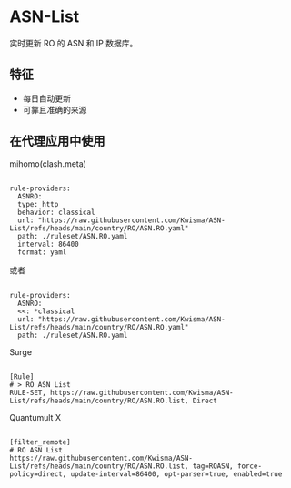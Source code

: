 
# ASN-List
    
实时更新 RO 的 ASN 和 IP 数据库。
    
## 特征
    
- 每日自动更新
- 可靠且准确的来源
    
## 在代理应用中使用
    
mihomo(clash.meta)
   
<pre><code class="language-javascript">
rule-providers:
  ASNRO:
  type: http
  behavior: classical
  url: "https://raw.githubusercontent.com/Kwisma/ASN-List/refs/heads/main/country/RO/ASN.RO.yaml"
  path: ./ruleset/ASN.RO.yaml
  interval: 86400
  format: yaml
</code></pre>

或者

<pre><code class="language-javascript">
rule-providers:
  ASNRO:
  <<: *classical
  url: "https://raw.githubusercontent.com/Kwisma/ASN-List/refs/heads/main/country/RO/ASN.RO.yaml"
  path: ./ruleset/ASN.RO.yaml
</code></pre>
    
Surge
    
<pre><code class="language-javascript">
[Rule]
# > RO ASN List
RULE-SET, https://raw.githubusercontent.com/Kwisma/ASN-List/refs/heads/main/country/RO/ASN.RO.list, Direct
</code></pre>
    
Quantumult X
    
<pre><code class="language-javascript">
[filter_remote]
# RO ASN List
https://raw.githubusercontent.com/Kwisma/ASN-List/refs/heads/main/country/RO/ASN.RO.list, tag=ROASN, force-policy=direct, update-interval=86400, opt-parser=true, enabled=true
</code></pre>
